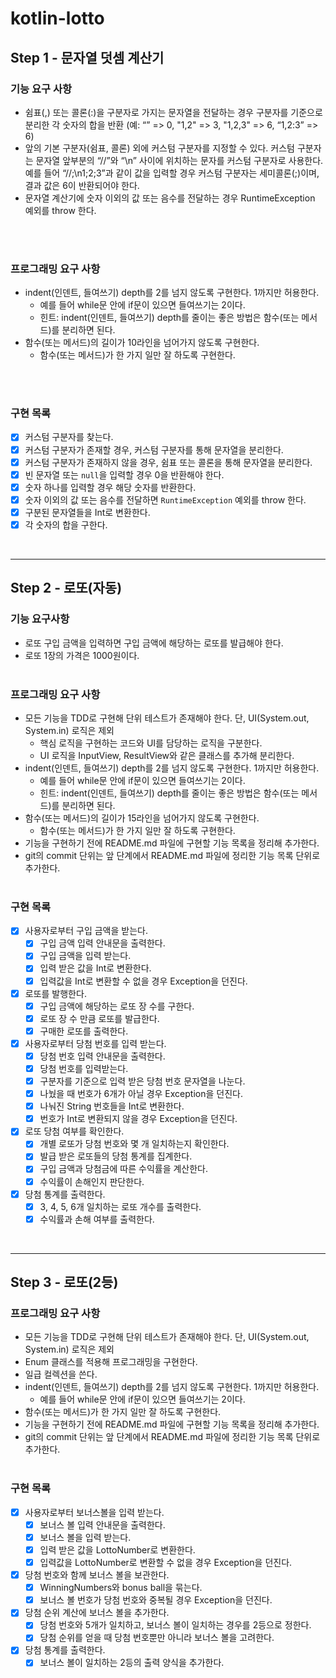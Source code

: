 # kotlin-lotto

## Step 1 - 문자열 덧셈 계산기
### 기능 요구 사항
- 쉼표(,) 또는 콜론(:)을 구분자로 가지는 문자열을 전달하는 경우 구분자를 기준으로 분리한 각 숫자의 합을 반환 (예: “” => 0, "1,2" => 3, "1,2,3" => 6, “1,2:3” => 6)
- 앞의 기본 구분자(쉼표, 콜론) 외에 커스텀 구분자를 지정할 수 있다. 커스텀 구분자는 문자열 앞부분의 “//”와 “\n” 사이에 위치하는 문자를 커스텀 구분자로 사용한다. 예를 들어 “//;\n1;2;3”과 같이 값을 입력할 경우 커스텀 구분자는 세미콜론(;)이며, 결과 값은 6이 반환되어야 한다.
- 문자열 계산기에 숫자 이외의 값 또는 음수를 전달하는 경우 RuntimeException 예외를 throw 한다.
<br />
<br />

### 프로그래밍 요구 사항
- indent(인덴트, 들여쓰기) depth를 2를 넘지 않도록 구현한다. 1까지만 허용한다.
  - 예를 들어 while문 안에 if문이 있으면 들여쓰기는 2이다.
  - 힌트: indent(인덴트, 들여쓰기) depth를 줄이는 좋은 방법은 함수(또는 메서드)를 분리하면 된다.
- 함수(또는 메서드)의 길이가 10라인을 넘어가지 않도록 구현한다.
  - 함수(또는 메서드)가 한 가지 일만 잘 하도록 구현한다.
<br />
<br />

### 구현 목록

- [x] 커스텀 구분자를 찾는다.
- [x] 커스텀 구분자가 존재할 경우, 커스텀 구분자를 통해 문자열을 분리한다.
- [x] 커스텀 구분자가 존재하지 않을 경우, 쉼표 또는 콜론을 통해 문자열을 분리한다.
- [x] 빈 문자열 또는 `null`을 입력할 경우 0을 반환해야 한다.
- [x] 숫자 하나를 입력할 경우 해당 숫자를 반환한다.
- [x] 숫자 이외의 값 또는 음수를 전달하면 `RuntimeException` 예외를 throw 한다.
- [x] 구분된 문자열들을 Int로 변환한다.
- [x] 각 숫자의 합을 구한다.

<br />

---

## Step 2 - 로또(자동)

### 기능 요구사항

- 로또 구입 금액을 입력하면 구입 금액에 해당하는 로또를 발급해야 한다.
- 로또 1장의 가격은 1000원이다.
  <br />
  <br />

### 프로그래밍 요구 사항

- 모든 기능을 TDD로 구현해 단위 테스트가 존재해야 한다. 단, UI(System.out, System.in) 로직은 제외
  - 핵심 로직을 구현하는 코드와 UI를 담당하는 로직을 구분한다.
  - UI 로직을 InputView, ResultView와 같은 클래스를 추가해 분리한다.
- indent(인덴트, 들여쓰기) depth를 2를 넘지 않도록 구현한다. 1까지만 허용한다.
  - 예를 들어 while문 안에 if문이 있으면 들여쓰기는 2이다.
  - 힌트: indent(인덴트, 들여쓰기) depth를 줄이는 좋은 방법은 함수(또는 메서드)를 분리하면 된다.
- 함수(또는 메서드)의 길이가 15라인을 넘어가지 않도록 구현한다.
  - 함수(또는 메서드)가 한 가지 일만 잘 하도록 구현한다.
- 기능을 구현하기 전에 README.md 파일에 구현할 기능 목록을 정리해 추가한다.
- git의 commit 단위는 앞 단계에서 README.md 파일에 정리한 기능 목록 단위로 추가한다.
  <br />
  <br />

### 구현 목록

- [x] 사용자로부터 구입 금액을 받는다.
  - [x] 구입 금액 입력 안내문을 출력한다.
  - [x] 구입 금액을 입력 받는다.
  - [x] 입력 받은 값을 Int로 변환한다.
  - [x] 입력값을 Int로 변환할 수 없을 경우 Exception을 던진다.
- [x] 로또를 발행한다.
  - [x] 구입 금액에 해당하는 로또 장 수를 구한다.
  - [x] 로또 장 수 만큼 로또를 발급한다.
  - [x] 구매한 로또를 출력한다.
- [x] 사용자로부터 당첨 번호를 입력 받는다.
  - [x] 당첨 번호 입력 안내문을 출력한다.
  - [x] 당첨 번호를 입력받는다.
  - [x] 구분자를 기준으로 입력 받은 당첨 번호 문자열을 나눈다.
  - [x] 나눴을 때 번호가 6개가 아닐 경우 Exception을 던진다.
  - [x] 나눠진 String 번호들을 Int로 변환한다.
  - [x] 번호가 Int로 변환되지 않을 경우 Exception을 던진다.
- [x] 로또 당첨 여부를 확인한다.
  - [x] 개별 로또가 당첨 번호와 몇 개 일치하는지 확인한다.
  - [x] 발급 받은 로또들의 당첨 통계를 집계한다.
  - [x] 구입 금액과 당첨금에 따른 수익률을 계산한다.
  - [x] 수익률이 손해인지 판단한다.
- [x] 당첨 통계를 출력한다.
  - [x] 3, 4, 5, 6개 일치하는 로또 개수를 출력한다.
  - [x] 수익률과 손해 여부를 출력한다.

<br />

---

## Step 3 - 로또(2등)

### 프로그래밍 요구 사항

- 모든 기능을 TDD로 구현해 단위 테스트가 존재해야 한다. 단, UI(System.out, System.in) 로직은 제외
- Enum 클래스를 적용해 프로그래밍을 구현한다.
- 일급 컬렉션을 쓴다.
- indent(인덴트, 들여쓰기) depth를 2를 넘지 않도록 구현한다. 1까지만 허용한다.
  - 예를 들어 while문 안에 if문이 있으면 들여쓰기는 2이다.
- 함수(또는 메서드)가 한 가지 일만 잘 하도록 구현한다.
- 기능을 구현하기 전에 README.md 파일에 구현할 기능 목록을 정리해 추가한다.
- git의 commit 단위는 앞 단계에서 README.md 파일에 정리한 기능 목록 단위로 추가한다.
  <br />
  <br />

### 구현 목록

- [x] 사용자로부터 보너스볼을 입력 받는다.
  - [x] 보너스 볼 입력 안내문을 출력한다.
  - [x] 보너스 볼을 입력 받는다.
  - [x] 입력 받은 값을 LottoNumber로 변환한다.
  - [x] 입력값을 LottoNumber로 변환할 수 없을 경우 Exception을 던진다.
- [x] 당첨 번호와 함께 보너스 볼을 보관한다.
  - [x] WinningNumbers와 bonus ball을 묶는다.
  - [x] 보너스 볼 번호가 당첨 번호와 중복될 경우 Exception을 던진다.
- [x] 당첨 순위 계산에 보너스 볼을 추가한다.
  - [x] 당첨 번호와 5개가 일치하고, 보너스 볼이 일치하는 경우를 2등으로 정한다.
  - [x] 당첨 순위를 얻을 때 당첨 번호뿐만 아니라 보너스 볼을 고려한다.
- [x] 당첨 통계를 출력한다.
  - [x] 보너스 볼이 일치하는 2등의 출력 양식을 추가한다.
